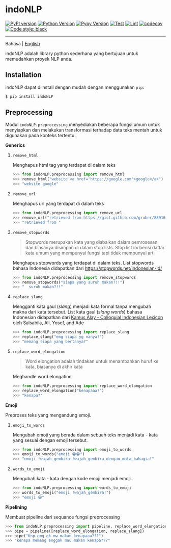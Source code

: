 # indoNLP

[![PyPI version](https://badge.fury.io/py/indoNLP.svg)](https://badge.fury.io/py/indoNLP)
[![Python Version](https://img.shields.io/badge/python-≥3.7-blue?logo=python)](https://python.org)
[![Pypy Version](https://img.shields.io/badge/pypy-≥3.7-blue?logo=pypy)](https://www.pypy.org/)
[![Test](https://github.com/Hyuto/indo-nlp/actions/workflows/testing.yaml/badge.svg)](https://github.com/Hyuto/indo-nlp/actions/workflows/testing.yaml)
[![Lint](https://github.com/Hyuto/indo-nlp/actions/workflows/linting.yaml/badge.svg)](https://github.com/Hyuto/indo-nlp/actions/workflows/linting.yaml)
[![codecov](https://codecov.io/gh/Hyuto/indo-nlp/branch/master/graph/badge.svg?token=094QNPJ3X4)](https://codecov.io/gh/Hyuto/indo-nlp)
[![Code style: black](https://img.shields.io/badge/code%20style-black-000000.svg)](https://github.com/psf/black)

---

Bahasa | [English](https://github.com/Hyuto/indo-nlp/blob/master/README.en.md)

indoNLP adalah library python sederhana yang bertujuan untuk memudahkan proyek NLP anda.

## Installation

indoNLP dapat diinstall dengan mudah dengan menggunakan `pip`:

```bash
$ pip install indoNLP
```

## Preprocessing

Modul `indoNLP.preprocessing` menyediakan beberapa fungsi umum untuk menyiapkan dan melakukan
transformasi terhadap data teks mentah untuk digunakan pada konteks tertentu.

**Generics**

1. `remove_html`

   Menghapus html tag yang terdapat di dalam teks

   ```python
   >>> from indoNLP.preprocessing import remove_html
   >>> remove_html("website <a href='https://google.com'>google</a>")
   >>> "website google"
   ```

2. `remove_url`

   Menghapus url yang terdapat di dalam teks

   ```python
   >>> from indoNLP.preprocessing import remove_url
   >>> remove_url("retrieved from https://gist.github.com/gruber/8891611")
   >>> "retrieved from "
   ```

3. `remove_stopwords`

   > Stopwords merupakan kata yang diabaikan dalam pemrosesan dan biasanya disimpan di dalam stop lists. Stop list ini berisi daftar kata umum yang mempunyai fungsi tapi tidak mempunyai arti

   Menghapus stopwords yang terdapat di dalam teks.
   List stopwords bahasa Indonesia didapatkan dari https://stopwords.net/indonesian-id/

   ```python
   >>> from indoNLP.preprocessing import remove_stopwords
   >>> remove_stopwords("siapa yang suruh makan?!!")
   >>> "  suruh makan?!!"
   ```

4. `replace_slang`

   Mengganti kata gaul (_slang_) menjadi kata formal tanpa mengubah makna dari kata tersebut.
   List kata gaul (_slang words_) bahasa Indonesian didapatkan dari
   [Kamus Alay - Colloquial Indonesian Lexicon](https://github.com/nasalsabila/kamus-alay)
   oleh Salsabila, Ali, Yosef, and Ade

   ```python
   >>> from indoNLP.preprocessing import replace_slang
   >>> replace_slang("emg siapa yg nanya?")
   >>> "memang siapa yang bertanya?"
   ```

5. `replace_word_elongation`

   > Word elongation adalah tindakan untuk menambahkan huruf ke kata, biasanya di akhir kata

   Meghandle word elongation

   ```python
   >>> from indoNLP.preprocessing import replace_word_elongation
   >>> replace_word_elongation("kenapaaa?")
   >>> "kenapa?"
   ```

**Emoji**

Preproses teks yang mengandung emoji.

1. `emoji_to_words`

   Mengubah emoji yang berada dalam sebuah teks menjadi kata - kata yang sesuai dengan emoji
   tersebut.

   ```python
   >>> from indoNLP.preprocessing import emoji_to_words
   >>> emoji_to_words("emoji 😀😁")
   >>> "emoji !wajah_gembira!!wajah_gembira_dengan_mata_bahagia!"
   ```

2. `words_to_emoji`

   Mengubah kata - kata dengan kode emoji menjadi emoji.

   ```python
   >>> from indoNLP.preprocessing import words_to_emoji
   >>> words_to_emoji("emoji !wajah_gembira!")
   >>> "emoji 😀"
   ```

**Pipelining**

Membuat pipeline dari sequance fungsi preprocessing

```python
>>> from indoNLP.preprocessing import pipeline, replace_word_elongation, replace_slang
>>> pipe = pipeline([replace_word_elongation, replace_slang])
>>> pipe("Knp emg gk mw makan kenapaaa???")
>>> "kenapa memang enggak mau makan kenapa???"
```
